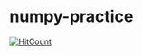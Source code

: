 # numpy-practice

[![HitCount](http://hits.dwyl.com/riteshgcoder/numpy-practice.svg)](http://hits.dwyl.com/riteshgcoder/numpy-practice)
